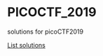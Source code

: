# PICOCTF_2019
 solutions for picoCTF2019

[List solutions](https://github.com/cheaterdxd/PICOCTF_2019/wiki)
